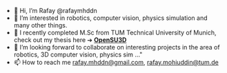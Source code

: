 - 👋 Hi, I’m Rafay @rafaymhddn
- 👀 I’m interested in robotics, computer vision, physics simulation and many other things.
- 🌱 I recently completed M.Sc from TUM Technical University of Munich, check out my thesis here ➔ [**OpenSU3D**](https://opensu3d.github.io/)
- 💞️ I’m looking forward to collaborate on interesting projects in the area of robotics, 3D computer vision, physics sim ..."
- 📫 How to reach me rafay.mhddn@gmail.com, rafay.mohiuddin@tum.de



<!---
rafay-m/rafay-m is a ✨ special ✨ repository because its `README.md` (this file) appears on your GitHub profile.
You can click the Preview link to take a look at your changes.
--->
